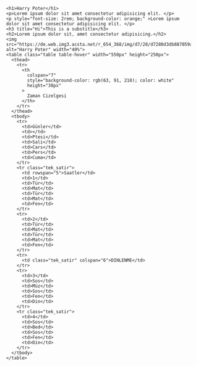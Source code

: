 <!DOCTYPE html>
<html lang="en">
  <head>
    <meta charset="UTF-8" />
    <meta http-equiv="X-UA-Compatible" content="IE=edge" />
    <meta name="viewport" content="width=device-width, initial-scale=1.0" />
    
  </head>
     <body >
  
    <h1>Harry Poter</h1>
    <p>Lorem ipsum dolor sit amet consectetur adipisicing elit. </p>
    <p style="font-size: 2rem; background-color: orange;" >Lorem ipsum dolor sit amet consectetur adipisicing elit. </p>
    <h3 title="Hi">This is a substitle</h3>
    <h2>Lorem ipsum dolor sit, amet consectetur adipisicing.</h2>
    <img src="https://de.web.img3.acsta.net/r_654_368/img/d7/28/d7280d3db887059a20a3100d5a1cc50c.jpg" alt="Harry Poter" width="40%">
    <table class="table table-hover" width="550px" height="250px">
      <thead>
        <tr>
          <th
            colspan="7"
            style="background-color: rgb(63, 91, 218); color: white"
            height="30px"
          >
            Zaman Cizelgesi
          </th>
        </tr>
      </thead>
      <tbody>
        <tr>
          <td>Günler</td>
          <td></td>
          <td>Ptesi</td>
          <td>Sali</td>
          <td>Cars</td>
          <td>Pers</td>
          <td>Cuma</td>
        </tr>
        <tr class="tek_satir">
          <td rowspan="5">Saatler</td>
          <td>1</td>
          <td>Tür</td>
          <td>Mat</td>
          <td>Tür</td>
          <td>Mat</td>
          <td>Fen</td>
        </tr>
        <tr>
          <td>2</td>
          <td>Tür</td>
          <td>Mat</td>
          <td>Tür</td>
          <td>Mat</td>
          <td>Fen</td>
        </tr>
        <tr>
          <td class="tek_satir" colspan="6">DINLENME</td>
        </tr>
        <tr>
          <td>3</td>
          <td>Sos</td>
          <td>Müz</td>
          <td>Sos</td>
          <td>Fen</td>
          <td>Din</td>
        </tr>
        <tr class="tek_satir">
          <td>4</td>
          <td>Sos</td>
          <td>Bed</td>
          <td>Sos</td>
          <td>Fen</td>
          <td>Din</td>
        </tr>
      </tbody>
    </table>
  </body>
</html>

